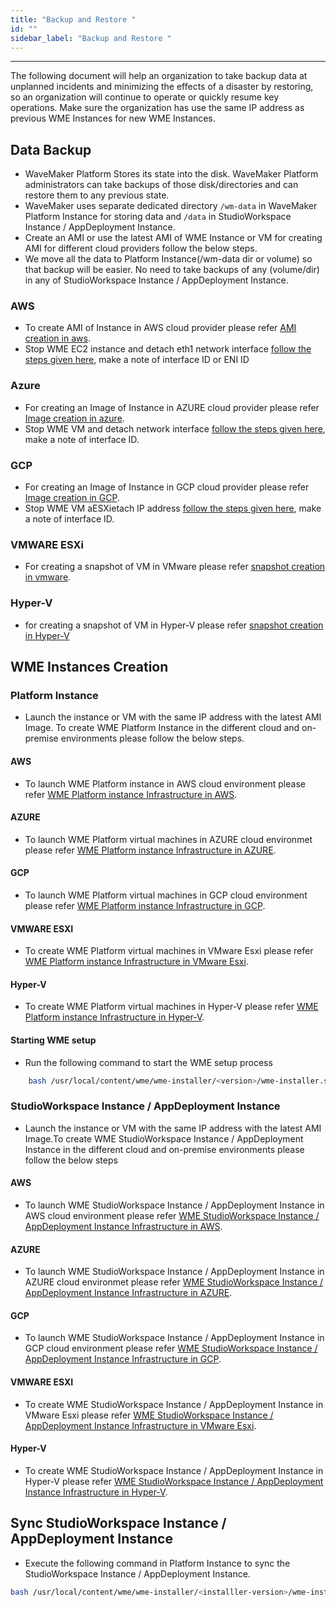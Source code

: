 ```yaml
---
title: "Backup and Restore "
id: ""
sidebar_label: "Backup and Restore "
---
```

---

The following document will help an organization to take backup data at unplanned incidents and minimizing the effects of a disaster by restoring, so an organization will continue to operate or quickly resume key operations. Make sure the organization has use the same IP address as previous WME Instances for new WME Instances.

## Data Backup

- WaveMaker Platform Stores its state into the disk. WaveMaker Platform administrators can take backups of those disk/directories and can restore them to any previous state.
- WaveMaker uses separate dedicated directory `/wm-data` in WaveMaker Platform Instance for storing data and `/data` in StudioWorkspace Instance / AppDeployment Instance.
- Create an AMI or use the latest AMI of WME Instance or VM for creating AMI for different cloud providers follow the below steps.
- We move all the data to Platform Instance(/wm-data dir or volume) so that backup will be easier. No need to take backups of any (volume/dir) in any of StudioWorkspace Instance / AppDeployment Instance.

### AWS

- To create AMI of Instance in AWS cloud provider please refer [AMI creation in aws](https://docs.aws.amazon.com/AWSEC2/latest/UserGuide/ec2-instances-and-amis.html).
- Stop WME EC2 instance and detach eth1 network interface [follow the steps given here](http://docs.aws.amazon.com/AWSEC2/latest/UserGuide/using-eni.html#detach_eni), make a note of interface ID or ENI ID
  
### Azure

- For creating an Image of Instance in AZURE cloud provider please refer [Image creation in azure](https://docs.microsoft.com/en-us/azure/virtual-machines/image-version-vm-cli).
- Stop WME VM and detach network interface [follow the steps given here](https://docs.microsoft.com/en-us/azure/virtual-network/virtual-network-network-interface-vm#remove-a-network-interface-from-a-vm), make a note of interface ID.

### GCP

- For creating an Image of Instance in GCP cloud provider please refer [Image creation in GCP](https://cloud.google.com/compute/docs/images/create-delete-deprecate-private-images).
- Stop WME VM aESXietach IP address [follow the steps given here](https://cloud.google.com/compute/docs/ip-addresses/reserve-static-internal-ip-address#deleting_a_static_internal_ip_address), make a note of interface ID.

### VMWARE ESXi

- For creating a snapshot of VM in VMware please refer [snapshot creation in vmware](https://www.vmware.com/support/ws5/doc/ws_preserve_sshot_taking.html).
  
### Hyper-V

- for creating a snapshot of VM in Hyper-V please refer [snapshot creation in Hyper-V](https://docs.microsoft.com/en-us/virtualization/hyper-v-on-windows/user-guide/checkpoints)

## WME Instances Creation

### Platform Instance

- Launch the instance or VM with the same IP address with the latest AMI Image. To create WME Platform Instance in the different cloud and on-premise environments please follow the below steps.

#### AWS

- To launch WME Platform instance in AWS cloud environment please refer [WME Platform instance Infrastructure in AWS](/learn/on-premise/aws/wavemaker-enterprise-setup-on-aws).
  
#### AZURE

- To launch WME Platform virtual machines in AZURE cloud environmet please refer [WME Platform instance Infrastructure in AZURE](/learn/on-premise/azure/wavemaker-enterprise-setup-on-azure).
  
#### GCP

- To launch WME Platform virtual machines in GCP cloud environment please refer [WME Platform instance Infrastructure in GCP](/learn/on-premise/gcp/wavemaker-enterprise-setup-on-gcp).
  
#### VMWARE ESXI

- To create WME Platform virtual machines in VMware Esxi please refer [WME Platform instance Infrastructure in VMware Esxi](/learn/on-premise/vmware-esxi/wavemaker-enterprise-setup-on-vmware).

#### Hyper-V

- To create WME Platform virtual machines in Hyper-V please refer [WME Platform instance Infrastructure in Hyper-V](/learn/on-premise/hyper-v/wavemaker-enterprise-setup-on-hyperv).

#### Starting WME setup

- Run the following command to start the WME setup process

```bash
    bash /usr/local/content/wme/wme-installer/<version>/wme-installer.sh --start
```

### StudioWorkspace Instance / AppDeployment Instance

- Launch the instance or VM with the same IP address with the latest AMI Image.To create WME StudioWorkspace Instance / AppDeployment Instance in the different cloud and on-premise environments please follow the below steps

#### AWS

- To launch WME StudioWorkspace Instance / AppDeployment Instance in AWS cloud environment please refer [WME StudioWorkspace Instance / AppDeployment Instance Infrastructure in AWS](/learn/on-premise/aws/wavemaker-enterprise-setup-on-aws).
  
#### AZURE

- To launch WME StudioWorkspace Instance / AppDeployment Instance in AZURE cloud environmet please refer [WME StudioWorkspace Instance / AppDeployment Instance Infrastructure in AZURE](/learn/on-premise/azure/wavemaker-enterprise-setup-on-azure).
  
#### GCP

- To launch WME StudioWorkspace Instance / AppDeployment Instance in GCP cloud environment please refer [WME StudioWorkspace Instance / AppDeployment Instance Infrastructure in GCP](/learn/on-premise/gcp/wavemaker-enterprise-setup-on-gcp).
  
#### VMWARE ESXI

- To create WME StudioWorkspace Instance / AppDeployment Instance in VMware Esxi please refer [WME StudioWorkspace Instance / AppDeployment Instance Infrastructure in VMware Esxi](/learn/on-premise/vmware-esxi/wavemaker-enterprise-setup-on-vmware).

#### Hyper-V

- To create WME StudioWorkspace Instance / AppDeployment Instance in Hyper-V please refer [WME StudioWorkspace Instance / AppDeployment Instance Infrastructure in Hyper-V](/learn/on-premise/hyper-v/wavemaker-enterprise-setup-on-hyperv).

## Sync StudioWorkspace Instance / AppDeployment Instance

- Execute the following command in Platform Instance to sync the StudioWorkspace Instance / AppDeployment Instance.

```bash
bash /usr/local/content/wme/wme-installer/<installler-version>/wme-installer.sh --upgrade-instances
```
